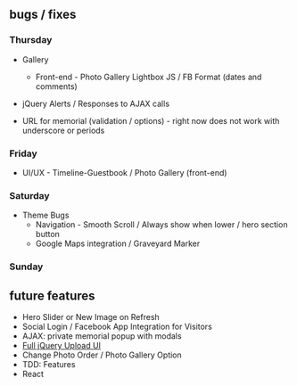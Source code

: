 ## bugs / fixes

### Thursday
* Gallery
  * Front-end - Photo Gallery
    Lightbox JS / FB Format (dates and comments)

* jQuery Alerts / Responses to AJAX calls

* URL for memorial (validation / options) - right now does not work with underscore or periods

### Friday
* UI/UX - Timeline-Guestbook / Photo Gallery (front-end)

### Saturday
* Theme Bugs
  * Navigation - Smooth Scroll / Always show when lower / hero section button
  * Google Maps integration / Graveyard Marker

### Sunday

## future features
* Hero Slider or New Image on Refresh
* Social Login / Facebook App Integration for Visitors
* AJAX: private memorial popup with modals
* [Full jQuery Upload UI](https://github.com/blueimp/jquery-file-upload/wiki/rails-setup-for-v6-(multiple))
* Change Photo Order / Photo Gallery Option
* TDD: Features
* React
